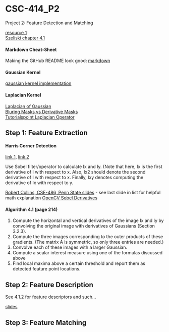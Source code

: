 # CSC-414_P2
Project 2: Feature Detection and Matching

[resource 1](https://cs.brown.edu/courses/csci1430/proj2/)  
[Szeliski chapter 4.1](http://szeliski.org/Book/drafts/SzeliskiBook_20100903_draft.pdf)  

#### Markdown Cheat-Sheet

Making the GitHub README look good: 
[markdown](https://github.com/adam-p/markdown-here/wiki/Markdown-Cheatsheet)

#### Gaussian Kernel 

[gaussian kernel implementation](https://stackoverflow.com/questions/29731726/how-to-calculate-a-gaussian-kernel-matrix-efficiently-in-numpy)

#### Laplacian Kernel

[Laplacian of Gaussian](https://homepages.inf.ed.ac.uk/rbf/HIPR2/log.htm)  
[Bluring Masks vs Derivative Masks](https://www.tutorialspoint.com/dip/high_pass_vs_low_pass_filters.htm)  
[Tutorialspoint Laplacian Operator](https://www.tutorialspoint.com/dip/laplacian_operator.htm)  

## Step 1: Feature Extraction

#### Harris Corner Detection

[link 1](https://opencv-python-tutroals.readthedocs.io/en/latest/py_tutorials/py_feature2d/py_features_harris/py_features_harris.html#harris-corners),
[link 2](https://aishack.in/tutorials/harris-corner-detector/)  

Use Sobel filter/operator to calculate Ix and Iy. (Note that here, Ix is the first derivative of I with respect to x. Also, 
Ix2 should denote the second derivative of I with respect to x. Finally, Ixy denotes computing the derivative of Ix with respect to y.

[Robert Collins, CSE-486, Penn State slides](http://www.cse.psu.edu/~rtc12/CSE486/lecture06.pdf) - see last slide in list for helpful math explanation 
[OpenCV Sobel Derivatives](https://docs.opencv.org/2.4/doc/tutorials/imgproc/imgtrans/sobel_derivatives/sobel_derivatives.html)  

#### Algorithm 4.1 (page 214)

1. Compute the horizontal and vertical derivatives of the image Ix and Iy by convolving the original image with derivatives of Gaussians (Section 3.2.3).
2. Compute the three images corresponding to the outer products of these gradients.
(The matrix A is symmetric, so only three entries are needed.)
3. Convolve each of these images with a larger Gaussian.
4. Compute a scalar interest measure using one of the formulas discussed above
5. Find local maxima above a certain threshold and report them as detected feature
point locations.

## Step 2: Feature Description

See 4.1.2 for feature descriptors and such...

[slides](https://courses.cs.washington.edu/courses/cse455/09wi/Lects/lect6.pdf)

## Step 3: Feature Matching


